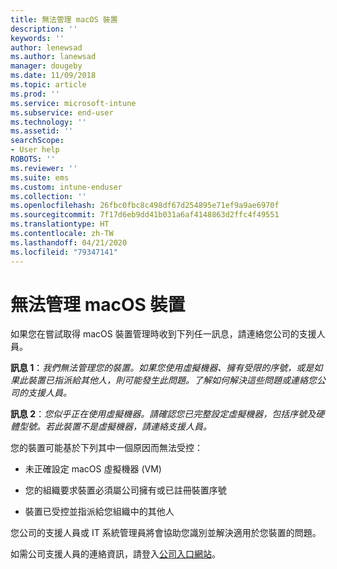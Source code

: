```yaml
---
title: 無法管理 macOS 裝置
description: ''
keywords: ''
author: lenewsad
ms.author: lanewsad
manager: dougeby
ms.date: 11/09/2018
ms.topic: article
ms.prod: ''
ms.service: microsoft-intune
ms.subservice: end-user
ms.technology: ''
ms.assetid: ''
searchScope:
- User help
ROBOTS: ''
ms.reviewer: ''
ms.suite: ems
ms.custom: intune-enduser
ms.collection: ''
ms.openlocfilehash: 26fbc0fbc8c498df67d254895e71ef9a9ae6970f
ms.sourcegitcommit: 7f17d6eb9dd41b031a6af4148863d2ffc4f49551
ms.translationtype: HT
ms.contentlocale: zh-TW
ms.lasthandoff: 04/21/2020
ms.locfileid: "79347141"
---
```

# <a name="unable-to-get-macos-device-managed"></a>無法管理 macOS 裝置

如果您在嘗試取得 macOS 裝置管理時收到下列任一訊息，請連絡您公司的支援人員。

**訊息 1**：*我們無法管理您的裝置。如果您使用虛擬機器、擁有受限的序號，或是如果此裝置已指派給其他人，則可能發生此問題。了解如何解決這些問題或連絡您公司的支援人員。*

**訊息 2**：*您似乎正在使用虛擬機器。請確認您已完整設定虛擬機器，包括序號及硬體型號。若此裝置不是虛擬機器，請連絡支援人員。*  

您的裝置可能基於下列其中一個原因而無法受控： 

* 未正確設定 macOS 虛擬機器 (VM)   

* 您的組織要求裝置必須屬公司擁有或已註冊裝置序號   

* 裝置已受控並指派給您組織中的其他人  

您公司的支援人員或 IT 系統管理員將會協助您識別並解決適用於您裝置的問題。  

如需公司支援人員的連絡資訊，請登入[公司入口網站](https://go.microsoft.com/fwlink/?linkid=2010980)。

